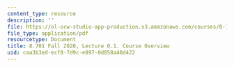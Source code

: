 ```yaml
---
content_type: resource
description: ''
file: https://ol-ocw-studio-app-production.s3.amazonaws.com/courses/8-701-introduction-to-nuclear-and-particle-physics-fall-2020/caa3b3edecf87d9ce8970d058a40d422_MIT8_701f20_lec0.1.pdf
file_type: application/pdf
resourcetype: Document
title: 8.701 Fall 2020, Lecture 0.1. Course Overview
uid: caa3b3ed-ecf8-7d9c-e897-0d058a40d422
---
```


